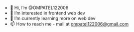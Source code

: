 - 👋 Hi, I’m @OMPATEL122006
- 👀 I’m interested in frontend web dev
- 🌱 I’m currently learning more on web dev
- 📫 How to reach me - mail at ompatel122006@gmail.com  


<!---
OMPATEL122006/OMPATEL122006 is a ✨ special ✨ repository because its `README.md` (this file) appears on your GitHub profile.
You can click the Preview link to take a look at your changes.
--->
